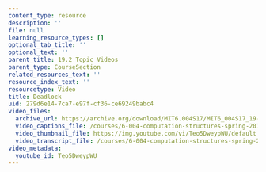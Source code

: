 ```yaml
---
content_type: resource
description: ''
file: null
learning_resource_types: []
optional_tab_title: ''
optional_text: ''
parent_title: 19.2 Topic Videos
parent_type: CourseSection
related_resources_text: ''
resource_index_text: ''
resourcetype: Video
title: Deadlock
uid: 279d6e14-7ca7-e97f-cf36-ce69249babc4
video_files:
  archive_url: https://archive.org/download/MIT6.004S17/MIT6_004S17_19-02-05_300k.mp4
  video_captions_file: /courses/6-004-computation-structures-spring-2017/37b0125da8c0562f801af38a5d0e8aaf_Teo5DweypWU.vtt
  video_thumbnail_file: https://img.youtube.com/vi/Teo5DweypWU/default.jpg
  video_transcript_file: /courses/6-004-computation-structures-spring-2017/496fd326c3b255aa9a9860a677d95c1a_Teo5DweypWU.pdf
video_metadata:
  youtube_id: Teo5DweypWU
---
```

